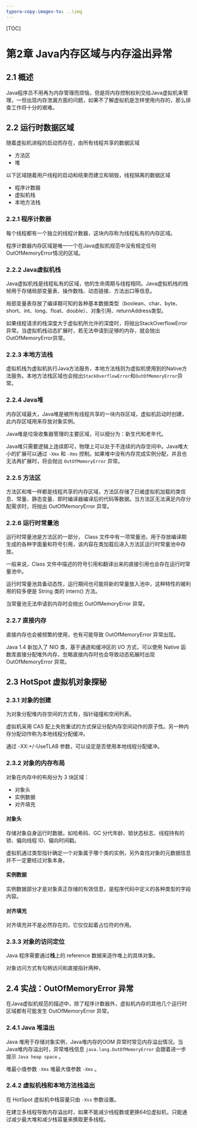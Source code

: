 ```yaml
---
typora-copy-images-to: ..\img
---
```


[TOC]
# 第2章 Java内存区域与内存溢出异常

## 2.1 概述

Java程序员不用再为内存管理而烦恼，但是将内存控制权利交给Java虚拟机来管理，一但出现内存泄漏方面的问题，如果不了解虚拟机是怎样使用内存的，那么排查工作将十分的艰难。

## 2.2 运行时数据区域

随着虚拟机进程的启动而存在，由所有线程共享的数据区域

- 方法区
- 堆

以下区域随着用户线程的启动和结束而建立和销毁，线程隔离的数据区域

- 程序计数器
- 虚拟机栈
- 本地方法栈

### 2.2.1 程序计数器

每个线程都有一个独立的线程计数器，这块内存称为线程私有的内存区域。

程序计数器内存区域是唯一一个在Java虚拟机规范中没有规定任何OutOfMemoryError情况的区域。

### 2.2.2 Java虚拟机栈

Java虚拟机栈是线程私有的区域，他的生命周期与线程相同。Java虚拟机栈的栈帧用于存储局部变量表、操作数栈、动态链接、方法出口等信息。

局部变量表存放了编译期可知的各种基本数据类型（boolean、char、byte、short、int、long、float、double）、对象引用、returnAddress类型。

如果线程请求的栈深度大于虚拟机所允许的深度时，将抛出StackOverflowError异常。当虚拟机栈动态扩展时，若无法申请到足够的内存，就会抛出OutOfMemoryError异常。

### 2.2.3 本地方法栈

虚拟机栈为虚拟机执行Java方法服务，本地方法栈则为虚拟机使用到的Native方法服务。本地方法栈区域也会抛出`StackOverflowError`和`OutOfMemoryError`异常。

### 2.2.4 Java堆

内存区域最大，Java堆是被所有线程共享的一块内存区域，虚拟机启动时创建，此内存区域用来存放对象实例。

Java堆是垃圾收集器管理的主要区域，可以细分为：新生代和老年代。

Java堆只需要逻辑上连续即可，物理上可以处于不连续的内存空间中。Java堆大小的扩展可以通过 `-Xmx` 和 `-Xms` 控制。如果堆中没有内存完成实例分配，并且也无法再扩展时，将会抛出 `OutOfMemoryError` 异常。

### 2.2.5 方法区

方法区和堆一样都是线程共享的内存区域，方法区存储了已被虚拟机加载的类信息、常量、静态变量、即时编译器编译后的代码等数据。当方法区无法满足内存分配需求时，将抛出 OutOfMemoryError 异常。

### 2.2.6 运行时常量池

运行时常量池是方法区的一部分， Class 文件中有一项常量池，用于存放编译期生成的各种字面量和符号引用，该内容在类加载后进入方法区运行时常量池中存放。

一般来说，Class 文件中描述的符号引用和翻译出来的直接引用也会存在运行时常量池中。

运行时常量池具备动态性，运行期间也可能将新的常量放入池中，这种特性的被利用的较多便是 String 类的 intern() 方法。

当常量池无法申请到内存时会抛出 OutOfMemoryError 异常。

### 2.2.7 直接内存

直接内存也会被频繁的使用，也有可能导致 OutOfMemoryError 异常出现。

Java 1.4 新加入了 NIO 类，基于通道和缓冲区的 I/O 方式，可以使用 Native 函数库直接分配堆外内存，忽略直接内存时也会导致动态拓展时出现 OutOfMemoryError 异常。

##  2.3 HotSpot 虚拟机对象探秘

### 2.3.1 对象的创建

为对象分配堆内存空间的方式有，指针碰撞和空闲列表。

虚拟机采用 CAS 配上失败重试的方式保证分配内存空间动作的原子性。另一种内存分配动作称为本地线程分配缓冲。

通过 -XX:+/-UseTLAB 参数，可以设定是否使用本地线程分配缓冲。

### 2.3.2 对象的内存布局

对象在内存中的布局分为 3 块区域：

- 对象头
- 实例数据
- 对齐填充

#### 对象头

存储对象自身运行时数据，如哈希码、GC 分代年龄、锁状态标志、线程持有的锁、偏向线程 ID、偏向时间戳。

虚拟机通过类型指针确定一个对象属于哪个类的实例，另外查找对象的元数据信息并不一定要经过对象本身。

#### 实例数据

实例数据部分才是对象真正存储的有效信息，是程序代码中定义的各种类型的字段内容。

#### 对齐填充

对齐填充并不是必然存在的，它仅仅起着占位符的作用。

### 2.3.3 对象的访问定位

Java 程序需要通过**栈**上的 reference 数据来造作堆上的具体对象。

对象访问方式有句柄访问和直接指针两种，

## 2.4 实战：OutOfMemoryError 异常

在Java虚拟机规范的描述中，除了程序计数器外，虚拟机内存的其他几个运行时区域都有可能发生 OutOfMemoryError 异常。

### 2.4.1 Java 堆溢出

Java 堆用于存储对象实例，Java堆内存的OOM 异常时常见内存溢出情况。当Java堆内存溢出时，异常堆栈信息 `java.lang.OutOfMemoryError` 会跟着进一步提示 `Java heap space` 。

堆最小值参数 `-Xms` 堆最大值参数 `-Xmx` 。

### 2.4.2 虚拟机栈和本地方法栈溢出

在 HotSpot 虚拟机中栈容量只由 `-Xss` 参数设置。

在建立多线程导致内存溢出时，如果不能减少线程数或更换64位虚拟机，只能通过减少最大堆和减少栈容量来换取更多线程。